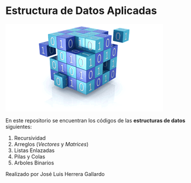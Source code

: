 # Estructura de Datos Aplicadas 
![Imagen Estructura de Datos](./img/cubo.png)

En este repositorio se encuentran los códigos de las **estructuras de datos** siguientes:

1. Recursividad
1. Arreglos (_Vectores_ y _Matrices_)
1. Listas Enlazadas 
1. Pilas y Colas
1. Arboles Binarios

Realizado por José Luis Herrera Gallardo